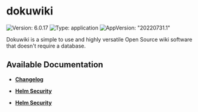 # dokuwiki

![Version: 6.0.17](https://img.shields.io/badge/Version-6.0.17-informational?style=flat-square) ![Type: application](https://img.shields.io/badge/Type-application-informational?style=flat-square) ![AppVersion: "20220731.1"](https://img.shields.io/badge/AppVersion-"20220731.1"-informational?style=flat-square)

Dokuwiki is a simple to use and highly versatile Open Source wiki software that doesn't require a database.

## Available Documentation

- [**Changelog**](CHANGELOG)

- [**Helm Security**](container-security)

- [**Helm Security**](helm-security)

